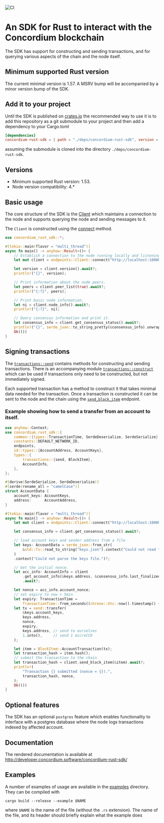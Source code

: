 ![CI](https://github.com/Concordium/concordium-rust-sdk/actions/workflows/build-and-test.yaml/badge.svg)

# An SDK for Rust to interact with the Concordium blockchain

The SDK has support for constructing and sending transactions, and for querying
various aspects of the chain and the node itself.

## Minimum supported Rust version

The current minimal version is 1.57. A MSRV bump will be accompanied by a minor
version bump of the SDK.

## Add it to your project

Until the SDK is published on [crates.io](crates.io) the recommended way to use it is to add this repository as a git submodule to your project and then add a dependency to your Cargo.toml

```toml
[dependencies]
concordium-rust-sdk = { path = "./deps/concordium-rust-sdk", version = "1" }
```

assuming the submodule is cloned into the directory `./deps/concordium-rust-sdk`.

## Versions

- Minimum supported Rust version: 1.53.
- Node version compatibility: 4.*

## Basic usage

The core structure of the SDK is the [Client](http://developer.concordium.software/concordium-rust-sdk/concordium_rust_sdk/endpoints/struct.Client.html) which maintains a connection to the node and supports querying the node and sending messages to it.

The `Client` is constructed using the [connect](http://developer.concordium.software/concordium-rust-sdk/concordium_rust_sdk/endpoints/struct.Client.html#method.connect) method.

```rust
use concordium_rust_sdk::*;

#[tokio::main(flavor = "multi_thread")]
async fn main() -> anyhow::Result<()> {
    // Establish a connection to the node running locally and listening on port 10000.
    let mut client = endpoints::Client::connect("http://localhost:10000", "rpcadmin").await?;

    let version = client.version().await?;
    println!("{}", version);

    // Print information about the node peers.
    let peers = client.peer_list(true).await?;
    println!("{:?}", peers);

    // Print basic node information.
    let ni = client.node_info().await?;
    println!("{:?}", ni);

    // Query consensus information and print it.
    let consensus_info = client.get_consensus_status().await?;
    println!("{}", serde_json::to_string_pretty(&consensus_info).unwrap());
    Ok(())
}
```

## Signing transactions

The
[`transactions::send`](http://developer.concordium.software/concordium-rust-sdk/concordium_rust_sdk/types/transactions/send/index.html)
contains methods for constructing and sending transactions. There is an
accompanying module
[`transactions::construct`](http://developer.concordium.software/concordium-rust-sdk/concordium_rust_sdk/types/transactions/construct/index.html)
which can be used if transactions only need to be constructed, but not
immediately signed.

Each supported transaction has a method to construct it that takes minimal data
needed for the transaction. Once a transaction is constructed it can be sent to
the node and the chain using the
[`send_block_item`](http://developer.concordium.software/concordium-rust-sdk/concordium_rust_sdk/endpoints/struct.Client.html#method.send_block_item)
endpoint.


### Example showing how to send a transfer from an account to itself.

```rust
use anyhow::Context;
use concordium_rust_sdk::{
    common::{types::TransactionTime, SerdeDeserialize, SerdeSerialize},
    constants::DEFAULT_NETWORK_ID,
    endpoints,
    id::types::{AccountAddress, AccountKeys},
    types::{
        transactions::{send, BlockItem},
        AccountInfo,
    },
};

#[derive(SerdeSerialize, SerdeDeserialize)]
#[serde(rename_all = "camelCase")]
struct AccountData {
    account_keys: AccountKeys,
    address:      AccountAddress,
}

#[tokio::main(flavor = "multi_thread")]
async fn main() -> anyhow::Result<()> {
    let mut client = endpoints::Client::connect("http://localhost:10000", "rpcadmin").await?;

    let consensus_info = client.get_consensus_status().await?;

    // load account keys and sender address from a file
    let keys: AccountData = serde_json::from_str(
        &std::fs::read_to_string("keys.json").context("Could not read the keys file.")?,
    )
    .context("Could not parse the keys file.")?;

    // Get the initial nonce.
    let acc_info: AccountInfo = client
        .get_account_info(&keys.address, &consensus_info.last_finalized_block)
        .await?;

    let nonce = acc_info.account_nonce;
    // set expiry to now + 5min
    let expiry: TransactionTime =
        TransactionTime::from_seconds((chrono::Utc::now().timestamp() + 300) as u64);
    let tx = send::transfer(
        &keys.account_keys,
        keys.address,
        nonce,
        expiry,
        keys.address, // send to ourselves
        1.into(),     // send 1 microCCD
    );

    let item = BlockItem::AccountTransaction(tx);
    let transaction_hash = item.hash();
    // submit the transaction to the chain
    let transaction_hash = client.send_block_item(&item).await?;
    println!(
        "Transaction {} submitted (nonce = {}).",
        transaction_hash, nonce,
    );
    Ok(())
}
```

## Optional features

The SDK has an optional `postgres` feature which enables functionality to
interface with a postgres database where the node logs transactions indexed by
affected account.

## Documentation

The rendered documentation is available at http://developer.concordium.software/concordium-rust-sdk/

## Examples

A number of examples of usage are available in the [examples](./examples)
directory. They can be compiled with

```shell
cargo build --release --example $NAME
```

where `$NAME` is the name of the file (without the `.rs` extension). The name of
the file, and its header should briefly explain what the example does

